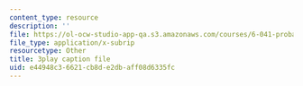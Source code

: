 ```yaml
---
content_type: resource
description: ''
file: https://ol-ocw-studio-app-qa.s3.amazonaws.com/courses/6-041-probabilistic-systems-analysis-and-applied-probability-fall-2010/e44948c36621cb8de2dbaff08d6335fc_j9WZyLZCBzs.srt
file_type: application/x-subrip
resourcetype: Other
title: 3play caption file
uid: e44948c3-6621-cb8d-e2db-aff08d6335fc
---
```

